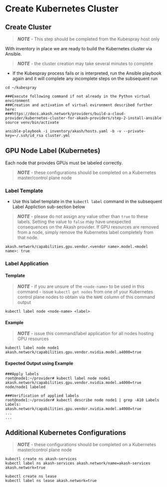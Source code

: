 # Create Kubernetes Cluster

## Create Cluster

> _**NOTE**_ - This step should be completed from the Kubespray host only

With inventory in place we are ready to build the Kubernetes cluster via Ansible.

> _**NOTE**_ - the cluster creation may take several minutes to complete

* If the Kubespray process fails or is interpreted, run the Ansible playbook again and it will complete any incomplete steps on the subsequent run

```
cd ~/kubespray

###Execute following command if not already in the Python virtual environment
###Creation and activation of virtual evironment described further here:
###https://docs.akash.network/providers/build-a-cloud-provider/kubernetes-cluster-for-akash-providers/step-2-install-ansible
source venv/bin/activate

ansible-playbook -i inventory/akash/hosts.yaml -b -v --private-key=~/.ssh/id_rsa cluster.yml
```

## GPU Node Label (Kubernetes)

Each node that provides GPUs must be labeled correctly.

> _**NOTE**_ - these configurations should be completed on a Kubernetes master/control plane node

### Label Template

* Use this label template in the `kubectl label` command in the subsequent Label Appliction sub-section below

> _**NOTE**_ - please do not assign any value other than `true` to these labels.  Setting the value to `false` may have unexpected consequences on the Akash provider.  If GPU resources are removed from a node, simply remove the Kubernetes label completely from that node.

```
akash.network/capabilities.gpu.vendor.<vendor name>.model.<model name>: true
```

### Label Application

#### Template

> _**NOTE**_ - if you are unsure of the `<node-name>` to be used in this command - issue `kubectl get nodes` from one of your Kubernetes control plane nodes to obtain via the `NAME` column of this command output

```
kubectl label node <node-name> <label>
```

#### Example

> _**NOTE**_ - issue this command/label application for all nodes hosting GPU resources

```
kubectl label node node1 akash.network/capabilities.gpu.vendor.nvidia.model.a4000=true
```

#### Expected Output using Example

```
###Apply labels
root@node1:~/provider# kubectl label node node1 akash.network/capabilities.gpu.vendor.nvidia.model.a4000=true
node/node1 labeled

###Verification of applied labels
root@node1:~/provider# kubectl describe node node1 | grep -A10 Labels
Labels:             akash.network/capabilities.gpu.vendor.nvidia.model.a4000=true
...
...
```

## Additional Kubernetes Configurations

> _**NOTE**_ - these configurations should be completed on a Kubernetes master/control plane node

```
kubectl create ns akash-services
kubectl label ns akash-services akash.network/name=akash-services akash.network=true

kubectl create ns lease
kubectl label ns lease akash.network=true
```
